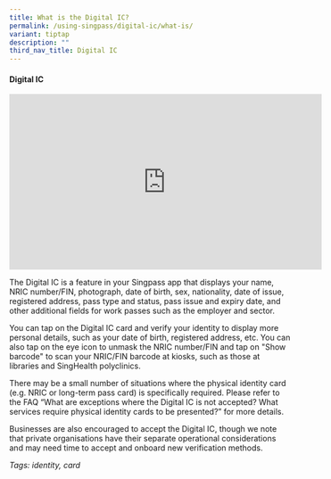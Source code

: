 ```yaml
---
title: What is the Digital IC?
permalink: /using-singpass/digital-ic/what-is/
variant: tiptap
description: ""
third_nav_title: Digital IC
---
```

<h4>Digital IC</h4>
<div class="iframe-wrapper">
<iframe height="315" width="560" allowfullscreen="true" frameborder="0" src="https://www.youtube.com/embed/J5GrO-RQybc?si=FfpxJhQMTqEaxK77"></iframe>
</div>
<p>The Digital IC is a feature in your Singpass app that displays your name,
NRIC number/FIN, photograph, date of birth, sex, nationality, date of issue,
registered address, pass type and status, pass issue and expiry date, and
other additional fields for work passes such as the employer and sector.</p>
<p>You can tap on the Digital IC card and verify your identity to display
more personal details, such as your date of birth, registered address,
etc. You can also tap on the eye icon to unmask the NRIC number/FIN and
tap on "Show barcode" to scan your NRIC/FIN barcode at kiosks, such as
those at libraries and SingHealth polyclinics.</p>
<p>There may be a small number of situations where the physical identity
card (e.g. NRIC or long-term pass card) is specifically required. Please
refer to the FAQ “What are exceptions where the Digital IC is not accepted?
What services require physical identity cards to be presented?” for more
details.</p>
<p>Businesses are also encouraged to accept the Digital IC, though we note
that private organisations have their separate operational considerations
and may need time to accept and onboard new verification methods.</p>
<p></p>
<p><em>Tags: identity, card</em>
</p>
<p></p>
